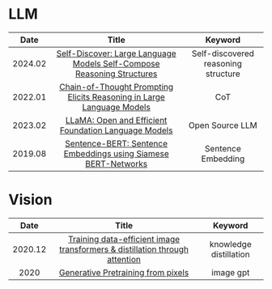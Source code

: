 # LLM

| **Date** |                                          **Title**                                          |      **Keyword**     |
|:--------:|:-------------------------------------------------------------------------------------------:|:--------------------:|
|  2024.02 | [Self-Discover: Large Language Models Self-Compose Reasoning Structures](https://arxiv.org/abs/2402.03620) | Self-discovered reasoning structure |
|  2022.01 | [Chain-of-Thought Prompting Elicits Reasoning in Large Language Models](https://arxiv.org/abs/2201.11903) | CoT |
|  2023.02 | [LLaMA: Open and Efficient Foundation Language Models](https://arxiv.org/abs/2302.13971) | Open Source LLM |
|  2019.08 | [Sentence-BERT: Sentence Embeddings using Siamese BERT-Networks](https://arxiv.org/abs/1908.10084) | Sentence Embedding |


# Vision
| **Date** |                                          **Title**                                          |      **Keyword**     |
|:--------:|:-------------------------------------------------------------------------------------------:|:--------------------:|
|  2020.12 | [Training data-efficient image transformers & distillation through attention](https://arxiv.org/abs/2012.12877) | knowledge distillation |
|  2020 | [Generative Pretraining from pixels](https://cdn.openai.com/papers/Generative_Pretraining_from_Pixels_V2.pdf) |image gpt |
